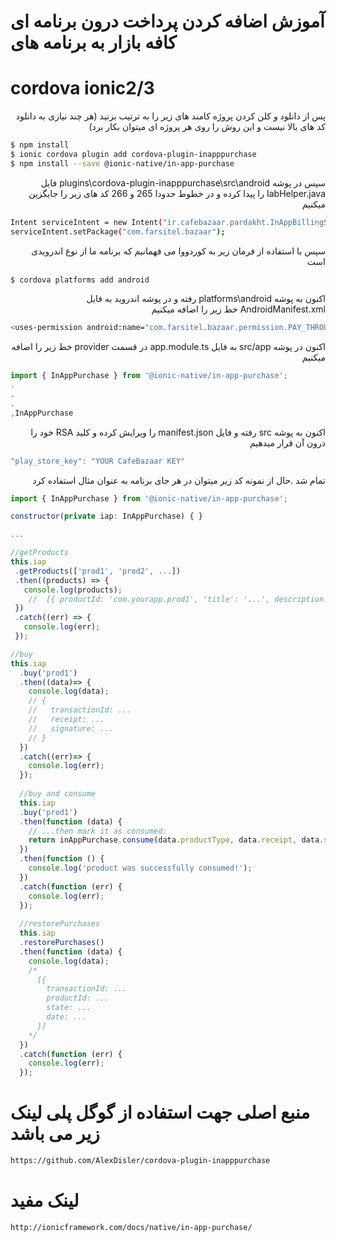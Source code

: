 ﻿
# آموزش اضافه کردن پرداخت درون برنامه ای کافه بازار به برنامه های 
# cordova ionic2/3

<div dir="rtl" alighn="right">
 پس از دانلود و کلن کردن پروژه کامند های زیر را به ترتیب بزنید (هر چند نیازی به دانلود کد های بالا نیست و این روش را روی هر پروژه ای میتوان بکار برد)
 </div>
 
```sh
$ npm install
$ ionic cordova plugin add cordova-plugin-inapppurchase
$ npm install --save @ionic-native/in-app-purchase
```

<div dir="rtl" alighn="right">
سپس در پوشه plugins\cordova-plugin-inapppurchase\src\android فایل IabHelper.java را پیدا کرده و در خطوط حدودا 265 و 266 کد های زیر را جایگزین میکنیم
</div>

```sh
Intent serviceIntent = new Intent("ir.cafebazaar.pardakht.InAppBillingService.BIND");
serviceIntent.setPackage("com.farsitel.bazaar");
```

<div dir="rtl" alighn="right">
سپس با استفاده از فرمان زیر به کوردووا می فهمانیم که برنامه ما از نوع اندرویدی است
</div>

```sh
$ cordova platforms add android
```

<div dir="rtl" alighn="right">
اکنون به پوشه platforms\android رفته و در پوشه اندروید به فایل AndroidManifest.xml خط زیر را اضافه میکنیم
</div>

```sh
<uses-permission android:name="com.farsitel.bazaar.permission.PAY_THROUGH_BAZAAR" />
```

<div dir="rtl" alighn="right">
اکنون در پوشه src/app به فایل app.module.ts در قسمت provider خط زیر را اضافه میکنیم
</div>

```js
import { InAppPurchase } from '@ionic-native/in-app-purchase';
.
.
.
,InAppPurchase
````

<div dir="rtl" alighn="right">
اکنون به پوشه src رفته و فایل manifest.json را ویرایش کرده و کلید  RSA خود را درون آن قرار میدهیم
</div>

```js
"play_store_key": "YOUR CafeBazaar KEY"
```

<div dir="rtl" alighn="right">
تمام شد .حال از نمونه کد زیر میتوان در هر جای برنامه به عنوان مثال استفاده کرد
</div>

```js
import { InAppPurchase } from '@ionic-native/in-app-purchase';

constructor(private iap: InAppPurchase) { }

...

//getProducts
this.iap
 .getProducts(['prod1', 'prod2', ...])
 .then((products) => {
   console.log(products);
    //  [{ productId: 'com.yourapp.prod1', 'title': '...', description: '...', price: '...' }, ...]
 })
 .catch((err) => {
   console.log(err);
 });

//buy
this.iap
  .buy('prod1')
  .then((data)=> {
    console.log(data);
    // {
    //   transactionId: ...
    //   receipt: ...
    //   signature: ...
    // }
  })
  .catch((err)=> {
    console.log(err);
  });
  
  //buy and consume
  this.iap
  .buy('prod1')
  .then(function (data) {
    // ...then mark it as consumed:
    return inAppPurchase.consume(data.productType, data.receipt, data.signature);
  })
  .then(function () {
    console.log('product was successfully consumed!');
  })
  .catch(function (err) {
    console.log(err);
  });
  
  //restorePurchases
  this.iap
  .restorePurchases()
  .then(function (data) {
    console.log(data);
    /*
      [{
        transactionId: ...
        productId: ...
        state: ...
        date: ...
      }]
    */
  })
  .catch(function (err) {
    console.log(err);
  });
```


#  منبع اصلی جهت استفاده از گوگل پلی لینک زیر می باشد
```sh
https://github.com/AlexDisler/cordova-plugin-inapppurchase
```

# لینک مفید
```sh
http://ionicframework.com/docs/native/in-app-purchase/
```
